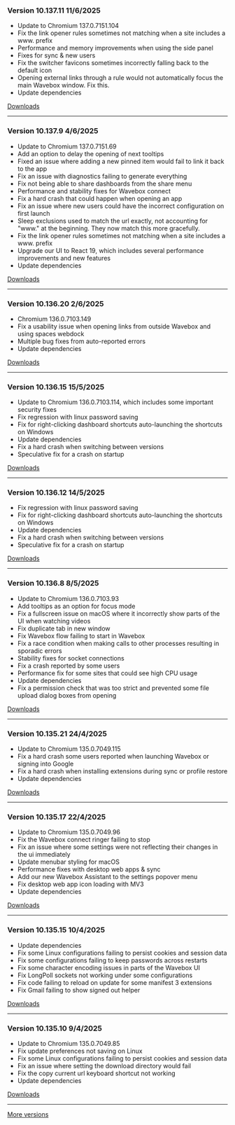 <h3>Version 10.137.11 <span class="date">11/6/2025</span></h3>
<ul>
  <li>Update to Chromium 137.0.7151.104</li>
  <li>Fix the link opener rules sometimes not matching when a site includes a www. prefix</li>
  <li>Performance and memory improvements when using the side panel</li>
  <li>Fixes for sync & new users</li>
  <li>Fix the switcher favicons sometimes incorrectly falling back to the default icon</li>
  <li>Opening external links through a rule would not automatically focus the main Wavebox window. Fix this.</li>
  <li>Update dependencies</li>
</ul>

[Downloads](https://wavebox.io/download/release/10.137.11.2)

---

<h3>Version 10.137.9 <span class="date">4/6/2025</span></h3>
<ul>
  <li>Update to Chromium 137.0.7151.69</li>
  <li>Add an option to delay the opening of next tooltips</li>
  <li>Fixed an issue where adding a new pinned item would fail to link it back to the app</li>
  <li>Fix an issue with diagnostics failing to generate everything</li>
  <li>Fix not being able to share dashboards from the share menu</li>
  <li>Performance and stability fixes for Wavebox connect</li>
  <li>Fix a hard crash that could happen when opening an app</li>
  <li>Fix an issue where new users could have the incorrect configuration on first launch</li>
  <li>Sleep exclusions used to match the url exactly, not accounting for "www." at the beginning. They now match this more gracefully.</li>
  <li>Fix the link opener rules sometimes not matching when a site includes a www. prefix</li>
  <li>Upgrade our UI to React 19, which includes several performance improvements and new features</li>
  <li>Update dependencies</li>
</ul>

[Downloads](https://wavebox.io/download/release/10.137.9.2)

---

<h3>Version 10.136.20 <span class="date">2/6/2025</span></h3>
<ul>
  <li>Chromium 136.0.7103.149</li>
  <li>Fix a usability issue when opening links from outside Wavebox and using spaces webdock</li>
  <li>Multiple bug fixes from auto-reported errors</li>
  <li>Update dependencies</li>
</ul>

[Downloads](https://wavebox.io/download/release/10.136.20.2)

---

<h3>Version 10.136.15 <span class="date">15/5/2025</span></h3>
<ul>
  <li>Update to Chromium 136.0.7103.114, which includes some important security fixes</li>
  <li>Fix regression with linux password saving</li>
  <li>Fix for right-clicking dashboard shortcuts auto-launching the shortcuts on Windows</li>
  <li>Update dependencies</li>
  <li>Fix a hard crash when switching between versions</li>
  <li>Speculative fix for a crash on startup</li>
</ul>


[Downloads](https://wavebox.io/download/release/10.136.15.2)

---

<h3>Version 10.136.12 <span class="date">14/5/2025</span></h3>
<ul>
  <li>Fix regression with linux password saving</li>
  <li>Fix for right-clicking dashboard shortcuts auto-launching the shortcuts on Windows</li>
  <li>Update dependencies</li>
  <li>Fix a hard crash when switching between versions</li>
  <li>Speculative fix for a crash on startup</li>
</ul>

[Downloads](https://wavebox.io/download/release/10.136.12.2)

---

<h3>Version 10.136.8 <span class="date">8/5/2025</span></h3>

<ul>
  <li>Update to Chromium 136.0.7103.93</li>
  <li>Add tooltips as an option for focus mode</li>
  <li>Fix a fullscreen issue on macOS where it incorrectly show parts of the UI when watching videos</li>
  <li>Fix duplicate tab in new window</li>
  <li>Fix Wavebox flow failing to start in Wavebox</li>
  <li>Fix a race condition when making calls to other processes resulting in sporadic errors</li>
  <li>Stability fixes for socket connections</li>
  <li>Fix a crash reported by some users</li>
  <li>Performance fix for some sites that could see high CPU usage</li>
  <li>Update dependencies</li>
  <li>Fix a permission check that was too strict and prevented some file upload dialog boxes from opening</li>
</ul>

[Downloads](https://wavebox.io/download/release/10.136.8.2)

---

<h3>Version 10.135.21 <span class="date">24/4/2025</span></h3>
<ul>
  <li>Update to Chromium 135.0.7049.115</li>
  <li>Fix a hard crash some users reported when launching Wavebox or signing into Google</li>
  <li>Fix a hard crash when installing extensions during sync or profile restore</li>
  <li>Update dependencies</li>
</ul>

[Downloads](https://wavebox.io/download/release/10.135.21.2)

---

<h3>Version 10.135.17 <span class="date">22/4/2025</span></h3>
<ul>
  <li>Update to Chromium 135.0.7049.96</li>
  <li>Fix the Wavebox connect ringer failing to stop</li>
  <li>Fix an issue where some settings were not reflecting their changes in the ui immediately</li>
  <li>Update menubar styling for macOS</li>
  <li>Performance fixes with desktop web apps & sync</li>
  <li>Add our new Wavebox Assistant to the settings popover menu</li>
  <li>Fix desktop web app icon loading with MV3</li>
  <li>Update dependencies</li>
</ul>

[Downloads](https://wavebox.io/download/release/10.135.17.2)

---

<h3>Version 10.135.15 <span class="date">10/4/2025</span></h3>
<ul>
  <li>Update dependencies</li>
  <li>Fix some Linux configurations failing to persist cookies and session data</li>
  <li>Fix some configurations failing to keep passwords across restarts</li>
  <li>Fix some character encoding issues in parts of the Wavebox UI</li>
  <li>Fix LongPoll sockets not working under some configurations</li>
  <li>Fix code failing to reload on update for some manifest 3 extensions</li>
  <li>Fix Gmail failing to show signed out helper</li>
</ul>


[Downloads](https://wavebox.io/download/release/10.135.15.2)

---

<h3>Version 10.135.10 <span class="date">9/4/2025</span></h3>
<ul>
  <li>Update to Chromium 135.0.7049.85</li>
  <li>Fix update preferences not saving on Linux</li>
  <li>Fix some Linux configurations failing to persist cookies and session data</li>
  <li>Fix an issue where setting the download directory would fail</li>
  <li>Fix the copy current url keyboard shortcut not working</li>
  <li>Update dependencies</li>
</ul>

[Downloads](https://wavebox.io/download/release/10.135.10.2)

---
[More versions](https://wavebox.io/changelog/stable/)
